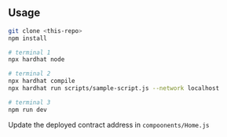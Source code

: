 ## Usage

```bash
git clone <this-repo>
npm install

# terminal 1
npx hardhat node

# terminal 2
npx hardhat compile
npx hardhat run scripts/sample-script.js --network localhost

# terminal 3 
npm run dev
```

Update the deployed contract address in `compoonents/Home.js` 
